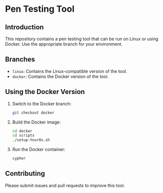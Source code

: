 # Pen Testing Tool

## Introduction
This repository contains a pen testing tool that can be run on Linux or using Docker. Use the appropriate branch for your environment.

## Branches
- `linux`: Contains the Linux-compatible version of the tool.
- `docker`: Contains the Docker version of the tool.

## Using the Docker Version

1. Switch to the Docker branch:
    ```bash
    git checkout docker
    ```

2. Build the Docker image:
    ```bash
    cd docker
    cd scripts
    ./setup-YourOs.sh
    ```

3. Run the Docker container:
    ```bash
    cypher
    ```


## Contributing
Please submit issues and pull requests to improve this tool.
